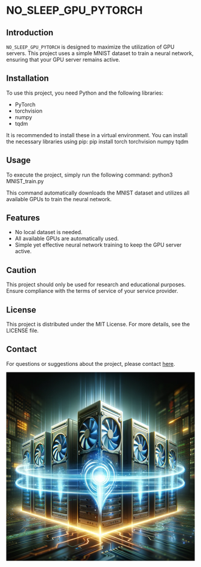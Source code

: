 # NO_SLEEP_GPU_PYTORCH

## Introduction
`NO_SLEEP_GPU_PYTORCH` is designed to maximize the utilization of GPU servers. This project uses a simple MNIST dataset to train a neural network, ensuring that your GPU server remains active.

## Installation
To use this project, you need Python and the following libraries:
- PyTorch
- torchvision
- numpy
- tqdm

It is recommended to install these in a virtual environment. You can install the necessary libraries using pip:
pip install torch torchvision numpy tqdm


## Usage
To execute the project, simply run the following command:
python3 MNIST_train.py

This command automatically downloads the MNIST dataset and utilizes all available GPUs to train the neural network.

## Features
- No local dataset is needed.
- All available GPUs are automatically used.
- Simple yet effective neural network training to keep the GPU server active.

## Caution
This project should only be used for research and educational purposes. Ensure compliance with the terms of service of your service provider.

## License
This project is distributed under the MIT License. For more details, see the LICENSE file.

## Contact
For questions or suggestions about the project, please contact [here](https://github.com/[YourGitHubUsername]/NO_SLEEP_GPU_PYTORCH/issues).

![GPU Server Concept](gpu_server_concept.png)


